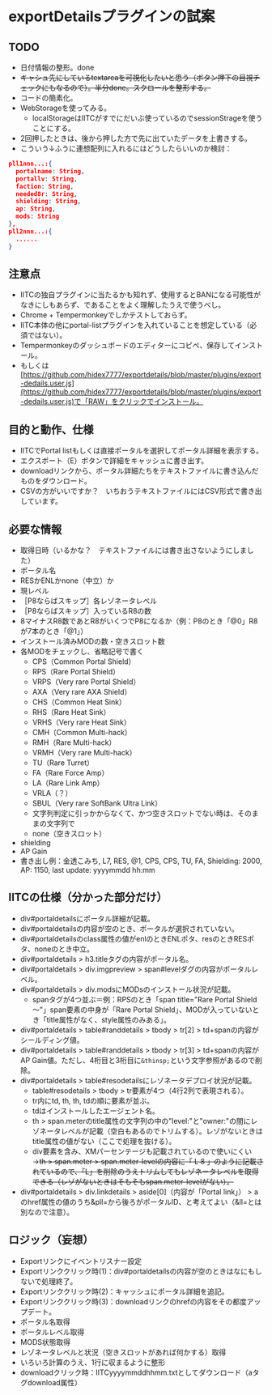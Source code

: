 # exportDetailsプラグインの試案

## TODO
- 日付情報の整形。done
- <del>キャシュ先にしているtextareaを可視化したいと思う（ボタン押下の目視チェックにもなるので）。半分done。スクロールを整形する。</del>
- コードの簡素化。
- WebStorageを使ってみる。
    - localStorageはIITCがすでにだいぶ使っているのでsessionStrageを使うことにする。
- 2回押したときは、後から押した方で先に出ていたデータを上書きする。
- こういう↓ふうに連想配列に入れるにはどうしたらいいのか検討：

```json
pll1nnn...:{
  portalname: String,
  portallv: String,
  faction: String,
  needed8r: String,
  shielding: String,
  ap: String,
  mods: String
},
pll2nnn...:{
  ......
}
```

## 注意点
- IITCの独自プラグインに当たるかも知れず、使用するとBANになる可能性がなきにしもあらず、であることをよく理解したうえで使うべし。
- Chrome + Tempermonkeyでしかテストしておらず。
- IITC本体の他にportal-listプラグインを入れていることを想定している（必須ではない）。
- Tempermonkeyのダッシュボードのエディターにコピペ、保存してインストール。
- もしくは[https://github.com/hidex7777/exportdetails/blob/master/plugins/export-dedails.user.js](https://github.com/hidex7777/exportdetails/blob/master/plugins/export-dedails.user.js)で「RAW」をクリックでインストール。

## 目的と動作、仕様
- IITCでPortal listもしくは直接ポータルを選択してポータル詳細を表示する。
- エクスポート（E）ボタンで詳細をキャッシュに書き出す。
- downloadリンクから、ポータル詳細たちをテキストファイルに書き込んだものをダウンロード。
- CSVの方がいいですか？　いちおうテキストファイルにはCSV形式で書き出しています。

## 必要な情報
- 取得日時（いるかな？　テキストファイルには書き出さないようにしました）
- ポータル名
- RESかENLかnone（中立）か
- 現レベル
- ［P8ならばスキップ］各レゾネータレベル
- ［P8ならばスキップ］入っているR8の数
- 8マイナスR8数であとR8がいくつでP8になるか（例：P8のとき「@0」R8が7本のとき「@1」）
- インストール済みMODの数・空きスロット数
- 各MODをチェックし、省略記号で書く
    - CPS（Common Portal Shield）
    - RPS（Rare Portal Shield）
    - VRPS（Very rare Portal Shield）
    - AXA（Very rare AXA Shield）
    - CHS（Common Heat Sink）
    - RHS（Rare Heat Sink）
    - VRHS（Very rare Heat Sink）
    - CMH（Common Multi-hack）
    - RMH（Rare Multi-hack）
    - VRMH（Very rare Multi-hack）
    - TU（Rare Turret）
    - FA（Rare Force Amp）
    - LA（Rare Link Amp）
    - VRLA（？）
    - SBUL（Very rare SoftBank Ultra Link）
    - 文字列判定に引っかからなくて、かつ空きスロットでない時は、そのままの文字列で
    - none（空きスロット）
- shielding
- AP Gain
- 書き出し例：金透こみち, L7, RES, @1, CPS, CPS, TU, FA, Shielding: 2000, AP: 1150, last update: yyyymmdd hh:mm

## IITCの仕様（分かった部分だけ）
- div#portaldetailsにポータル詳細が記載。
- div#portaldetailsの内容が空のとき、ポータルが選択されていない。
- div#portaldetailsのclass属性の値がenlのときENLポタ、resのときRESポタ、noneのとき中立。
- div#portaldetails > h3.titleタグの内容がポータル名。
- div#portaldetails > div.imgpreview > span#levelダグの内容がポータルレベル。
- div#portaldetails > div.modsにMODsのインストール状況が記載。
    - spanタグが4つ並ぶ＝例：RPSのとき「span title="Rare Portal Shield～"」span要素の中身が「Rare Portal Shield」、MODが入っていないとき「title属性がなく、style属性のみある」。
- div#portaldetails > table#randdetails > tbody > tr[2] > td+spanの内容がシールディング値。
- div#portaldetails > table#randdetails > tbody > tr[3] > td+spanの内容がAP Gain値。ただし、4桁目と3桁目に`&thinsp;`という文字参照があるので削除。
- div#portaldetails > table#resodetailsにレゾネータデプロイ状況が記載。
    - table#resodetails > tbody > tr要素が4つ（4行2列で表現される）。
    - tr内にtd, th, th, tdの順に要素が並ぶ。
    - tdはインストールしたエージェント名。
    - th > span.meterのtitle属性の文字列の中の"level:"と"owner:"の間にレゾネータレベルが記載（空白もあるのでトリムする）。レゾがないときはtitle属性の値がない（ここで処理を抜ける）。
    - div要素を含み、XMパーセンテージも記載されているので使いにくい→<del>th > span.meter > span.meter-levelの内容に「 L 8 」のように記載されているので、「L」を削除のうえトリムしてもレゾネータレベルを取得できる（レゾがないときはそもそもspan.meter-levelがない）。</del>
- div#portaldetails > div.linkdetails > aside[0]（内容が「Portal link」） > aのhref属性の値のうち&pll=から後ろがポータルID、と考えてよい（&ll=とは別なので注意）。

## ロジック（妄想）
- Exportリンクにイベントリスナー設定
- Exportリンククリック時(1)：div#portaldetailsの内容が空のときはなにもしないで処理終了。
- Exportリンククリック時(2)：キャッシュにポータル詳細を追記。
- Exportリンククリック時(3)：downloadリンクのhrefの内容をその都度アップデート。
- ポータル名取得
- ポータルレベル取得
- MODS状態取得
- レゾネータレベルと状況（空きスロットがあれば何かする）取得
- いろいろ計算のうえ、1行に収まるように整形
- downloadクリック時：IITCyyyymmddhhmm.txtとしてダウンロード（aタグdownload属性）
